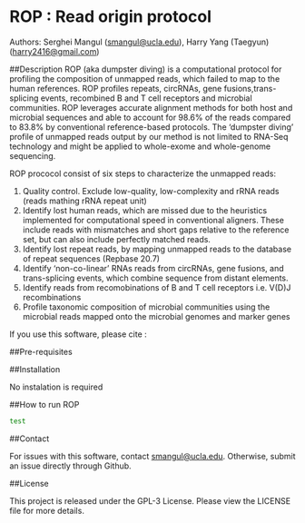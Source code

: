 # ROP : Read origin protocol
Authors: Serghei Mangul (smangul@ucla.edu), Harry Yang (Taegyun) (harry2416@gmail.com)

##Description
ROP (aka dumpster diving) is a computational protocol for profiling the composition of unmapped reads, which failed to map to the human references. ROP profiles  repeats, circRNAs, gene fusions,trans-splicing events, recombined B and T cell receptors  and microbial communities. ROP leverages accurate alignment methods for both host and microbial sequences and able to account for 98.6%  of the reads compared to 83.8% by conventional reference-based protocols. The ‘dumpster diving’ profile of unmapped reads output by our method is not limited to RNA-Seq technology and might be applied to whole-exome and whole-genome sequencing. 
 
ROP prococol consist of six steps to characterize the unmapped reads:

1. Quality control. Exclude low-quality, low-complexity and rRNA reads (reads mathing rRNA repeat unit) 
2. Identify lost human reads, which are missed due to the heuristics implemented for computational speed in conventional aligners. These include reads with mismatches and short gaps relative to the reference set, but can also include perfectly matched reads.  
3. Identify lost repeat reads, by mapping unmapped reads to the database of repeat sequences (Repbase 20.7)
4. Identify ‘non-co-linear’ RNAs reads from circRNAs, gene fusions, and trans-splicing events, which combine sequence from distant elements.
5. Identify reads from recomobinations of B and T cell receptors i.e. V(D)J recombinations
6. Profile  taxonomic composition of microbial communities using the microbial reads mapped onto the  microbial genomes and marker genes

If you use this software, please cite :

##Pre-requisites

##Installation

No instalation is required 

##How to run ROP




```bash
test
```

##Contact

For issues with this software, contact smangul@ucla.edu. Otherwise, submit an issue directly through Github.

##License

This project is released under the GPL-3 License. Please view the LICENSE file for more details.
